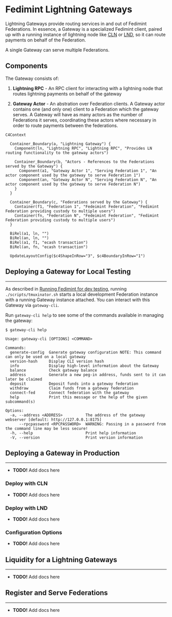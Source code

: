 # Fedimint Lightning Gateways

Lightning Gateways provide routing services in and out of Fedimint Federations. In essence, a Gateway is a specialized Fedimint client, paired up with a running instance of lightning node like [CLN](https://github.com/ElementsProject/lightning) or [LND](https://github.com/lightningnetwork/lnd), so it can route payments on behalf of the Federation.

A single Gateway can serve multiple Federations.

## Components

The Gateway consists of:

1. **Lightning RPC** - An RPC client for interacting with a lightning node that routes lightning payments on behalf of the gateway

2. **Gateway Actor** - An abstration over Federation clients. A Gateway actor contains one (and only one) client to a Federation which the gateway serves. A Gateway will have as many actors as the number of Federations it serves, coordinating these actors where necessary in order to route payments between the federations.

```mermaid
C4Context

  Container_Boundary(a, "Lightning Gateway") {
    Component(ln, "Lightning RPC", "Lightning RPC", "Provides LN routing functionality to the gateway actors")

    Container_Boundary(b, "Actors - References to the Federations served by the Gateway") {
      Component(a1, "Gateway Actor 1", "Serving Federation 1", "An actor component used by the gateway to serve Federation 1")
      Component(an, "Gateway Actor N", "Serving Federation N", "An actor component used by the gateway to serve Federation N")
    }
  }

  Container_Boundary(c, "Federations served by the Gateway") {
    Container(f1, "Federation 1", "Fedeimint Federation", "Fedimint Federation providing custody to multiple users")
    Container(fn, "Federation N", "Fedeimint Federation", "Fedimint Federation providing custody to multiple users")
  }

  BiRel(a1, ln, "")
  BiRel(an, ln, "")
  BiRel(a1, f1, "ecash transaction")
  BiRel(an, fn, "ecash transaction")

  UpdateLayoutConfig($c4ShapeInRow="3", $c4BoundaryInRow="1")
```

## Deploying a Gateway for Local Testing

---

As described in [Running Fedimint for dev testing](./dev-running.md#using-the-gateway), running `./scripts/tmuxinator.sh` starts a local development Federation instance with a running Gateway instance attached. You can interact with this Gateway via `gateway-cli`.

Run `gateway-cli help` to see some of the commands available in managing the gateway:

```shell
$ gateway-cli help

Usage: gateway-cli [OPTIONS] <COMMAND>

Commands:
  generate-config  Ganerate gateway configuration NOTE: This command can only be used on a local gateway
  version-hash     Display CLI version hash
  info             Display high-level information about the Gateway
  balance          Check gateway balance
  address          Generate a new peg-in address, funds sent to it can later be claimed
  deposit          Deposit funds into a gateway federation
  withdraw         Claim funds from a gateway federation
  connect-fed      Connect federation with the gateway
  help             Print this message or the help of the given subcommand(s)

Options:
  -a, --address <ADDRESS>          The address of the gateway webserver [default: http://127.0.0.1:8175]
      --rpcpassword <RPCPASSWORD>  WARNING: Passing in a password from the command line may be less secure!
  -h, --help                       Print help information
  -V, --version                    Print version information
```

## Deploying a Gateway in Production

---

- **TODO!** Add docs here

### Deploy with CLN

- **TODO!** Add docs here

### Deploy with LND

- **TODO!** Add docs here

### Configuration Options

- **TODO!** Add docs here

## Liquidity for a Lightning Gateways

---

- **TODO!** Add docs here

## Register and Serve Federations

---

- **TODO!** Add docs here
